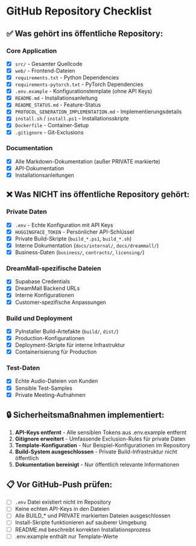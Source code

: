 # GitHub Repository Checklist

## ✅ Was gehört ins öffentliche Repository:

### Core Application
- [x] `src/` - Gesamter Quellcode
- [x] `web/` - Frontend-Dateien
- [x] `requirements.txt` - Python Dependencies
- [x] `requirements-pytorch.txt` - PyTorch Dependencies
- [x] `.env.example` - Konfigurationstemplate (ohne API Keys)
- [x] `README.md` - Installationsanleitung
- [x] `README_STATUS.md` - Feature-Status
- [x] `PROTOCOL_GENERATION_IMPLEMENTATION.md` - Implementierungsdetails
- [x] `install.sh` / `install.ps1` - Installationsskripte
- [x] `Dockerfile` - Container-Setup
- [x] `.gitignore` - Git-Exclusions

### Documentation
- [x] Alle Markdown-Dokumentation (außer PRIVATE markierte)
- [x] API-Dokumentation
- [x] Installationsanleitungen

## ❌ Was NICHT ins öffentliche Repository gehört:

### Private Daten
- [x] `.env` - Echte Konfiguration mit API Keys
- [x] `HUGGINGFACE_TOKEN` - Persönlicher API-Schlüssel
- [x] Private Build-Skripte (`build_*.ps1`, `build_*.sh`)
- [x] Interne Dokumentation (`docs/internal/`, `docs/dreammall/`)
- [x] Business-Daten (`business/`, `contracts/`, `licensing/`)

### DreamMall-spezifische Dateien
- [x] Supabase Credentials
- [x] DreamMall Backend URLs
- [x] Interne Konfigurationen
- [x] Customer-spezifische Anpassungen

### Build und Deployment
- [x] PyInstaller Build-Artefakte (`build/`, `dist/`)
- [x] Production-Konfigurationen
- [x] Deployment-Skripte für interne Infrastruktur
- [x] Containerisierung für Production

### Test-Daten
- [x] Echte Audio-Dateien von Kunden
- [x] Sensible Test-Samples
- [x] Private Meeting-Aufnahmen

## 🔒 Sicherheitsmaßnahmen implementiert:

1. **API-Keys entfernt** - Alle sensiblen Tokens aus .env.example entfernt
2. **Gitignore erweitert** - Umfassende Exclusion-Rules für private Daten  
3. **Template-Konfiguration** - Nur Beispiel-Konfigurationen im Repository
4. **Build-System ausgeschlossen** - Private Build-Infrastruktur nicht öffentlich
5. **Dokumentation bereinigt** - Nur öffentlich relevante Informationen

## 📋 Vor GitHub-Push prüfen:

- [ ] `.env` Datei existiert nicht im Repository
- [ ] Keine echten API-Keys in den Dateien
- [ ] Alle BUILD_* und PRIVATE markierten Dateien ausgeschlossen  
- [ ] Install-Skripte funktionieren auf sauberer Umgebung
- [ ] README.md beschreibt korrekten Installationsprozess
- [ ] .env.example enthält nur Template-Werte
